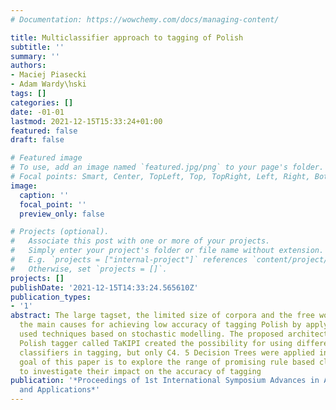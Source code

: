 ```yaml
---
# Documentation: https://wowchemy.com/docs/managing-content/

title: Multiclassifier approach to tagging of Polish
subtitle: ''
summary: ''
authors:
- Maciej Piasecki
- Adam Wardy\ŉski
tags: []
categories: []
date: -01-01
lastmod: 2021-12-15T15:33:24+01:00
featured: false
draft: false

# Featured image
# To use, add an image named `featured.jpg/png` to your page's folder.
# Focal points: Smart, Center, TopLeft, Top, TopRight, Left, Right, BottomLeft, Bottom, BottomRight.
image:
  caption: ''
  focal_point: ''
  preview_only: false

# Projects (optional).
#   Associate this post with one or more of your projects.
#   Simply enter your project's folder or file name without extension.
#   E.g. `projects = ["internal-project"]` references `content/project/deep-learning/index.md`.
#   Otherwise, set `projects = []`.
projects: []
publishDate: '2021-12-15T14:33:24.565610Z'
publication_types:
- '1'
abstract: The large tagset, the limited size of corpora and the free word order are
  the main causes for achieving low accuracy of tagging Polish by applying the commonly
  used techniques based on stochastic modelling. The proposed architecture of the
  Polish tagger called TaKIPI created the possibility for using different types of
  classifiers in tagging, but only C4. 5 Decision Trees were applied initially. The
  goal of this paper is to explore the range of promising rule based classifiers and
  to investigate their impact on the accuracy of tagging
publication: '*Proceedings of 1st International Symposium Advances in Artificial Intelligence
  and Applications*'
---
```


